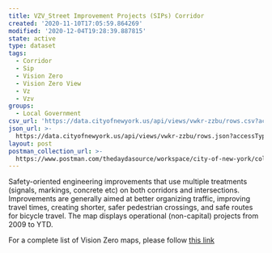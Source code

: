 ```yaml
---
title: VZV_Street Improvement Projects (SIPs) Corridor
created: '2020-11-10T17:05:59.864269'
modified: '2020-12-04T19:28:39.887815'
state: active
type: dataset
tags:
  - Corridor
  - Sip
  - Vision Zero
  - Vision Zero View
  - Vz
  - Vzv
groups:
  - Local Government
csv_url: 'https://data.cityofnewyork.us/api/views/vwkr-zzbu/rows.csv?accessType=DOWNLOAD'
json_url: >-
  https://data.cityofnewyork.us/api/views/vwkr-zzbu/rows.json?accessType=DOWNLOAD
layout: post
postman_collection_url: >-
  https://www.postman.com/thedaydasource/workspace/city-of-new-york/collection/15909983-692eecaa-eb4e-4945-87a6-117a2b179eca
---
```

Safety-oriented engineering improvements that use multiple treatments (signals, markings, concrete etc) on both corridors and intersections. Improvements are generally aimed at better organizing traffic, improving travel times, creating shorter, safer pedestrian crossings, and safe routes for bicycle travel. The map displays operational (non-capital) projects from 2009 to YTD.

For a complete list of Vision Zero maps, please follow <a href="https://data.cityofnewyork.us/browse?q=vzv&sortBy=last_modified&utf8=%E2%9C%93">this link</a>
